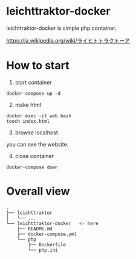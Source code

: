 # leichttraktor-docker
leichttraktor-docker is simple php container.

https://ja.wikipedia.org/wiki/ライヒトトラクトーア

# How to start

1. start container
```
docker-compose up -d
```

2. make html
```
docker exec -it web bash
touch index.html
```

3. browse localhost

you can see the website.

4. close container

```
docker-compose down
```

# Overall view
```
.
├── leichttraktor
│   └── ...
└── leichttraktor-docker   <- here
    ├── README.md
    ├── docker-compose.yml
    └── php
        ├── Dockerfile
        └── php.ini
```
